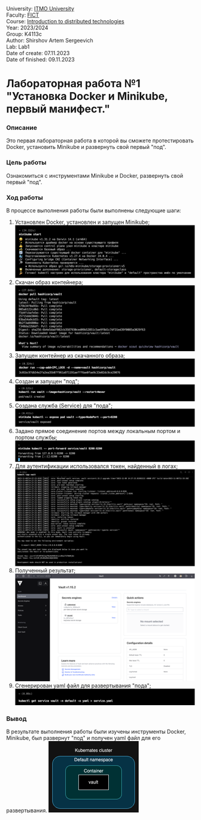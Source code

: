 University: [ITMO University](https://itmo.ru/ru/) <br>
Faculty: [FICT](https://fict.itmo.ru) <br>
Course: [Introduction to distributed technologies](https://github.com/itmo-ict-faculty/introduction-to-distributed-technologies) <br>
Year: 2023/2024 <br>
Group: K4113c <br>
Author: Shirshov Artem Sergeevich <br>
Lab: Lab1 <br>
Date of create: 07.11.2023 <br>
Date of finished: 09.11.2023 <br>

# Лабораторная работа №1 "Установка Docker и Minikube, первый манифест."
### Описание
Это первая лабораторная работа в которой вы сможете протестировать Docker, установить Minikube и развернуть свой первый "под".

### Цель работы
Ознакомиться с инструментами Minikube и Docker, развернуть свой первый "под".

### Ход работы
В процессе выполнения работы были выполнены следующие шаги:
1. Установлен Docker, установлен и запущен Minikube; <br>
![image](images/picture1.png)
2. Скачан образ контейнера; <br>
![image](images/picture2.png)
3. Запущен контейнер из скачанного образа; <br>
![image](images/picture3.png)
4. Создан и запущен "под"; <br>
![image](images/picture4.png)
5. Создана служба (Service) для "пода"; <br>
![image](images/picture5.png)
6. Задано прямое соединение портов между локальным портом и портом службы; <br>
![image](images/picture6.png)
7. Для аутентификации использовался токен, найденный в логах; <br>
![image](images/picture7.png)
8. Полученный результат; <br>
![image](images/picture8.png)
9. Сгенерирован yaml файл для развертывания "пода"; <br>
![image](images/picture9.png)

### Вывод
В результате выполнения работы были изучены инструменты Docker, Minikube, был развернут "под" и получен yaml файл для его развертывания.
![image](images/picture10.png)